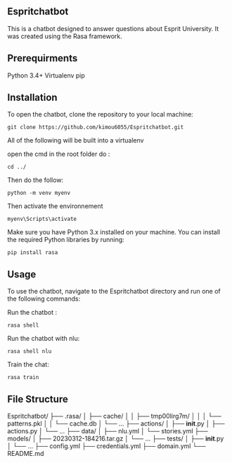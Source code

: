
## Espritchatbot
This is a chatbot designed to answer questions about Esprit University. It was created using the Rasa framework.

## Prerequirments
Python 3.4+
Virtualenv
pip

## Installation
To open the chatbot, clone the repository to your local machine:

```
git clone https://github.com/kimou6055/Espritchatbot.git
```
All of the following will be built into a virtualenv

open the cmd in the root folder
do : 
```
cd ../

```

Then do the follow:

```
python -m venv myenv
```

Then activate the environnement
```
myenv\Scripts\activate
```

Make sure you have Python 3.x installed on your machine. You can install the required Python libraries by running:

```
pip install rasa

```

## Usage
To use the chatbot, navigate to the Espritchatbot directory and run one of the following commands:

Run the chatbot :

```
rasa shell
```

Run the chatbot with nlu:

```
rasa shell nlu
```


Train the chat:

```
rasa train
```
## File Structure

Espritchatbot/
├── .rasa/
│   ├── cache/
│   │   ├── tmp00lirg7m/
│   │   │   └── patterns.pkl
│   │   └── cache.db
│   └── ...
├── actions/
│   ├── __init__.py
│   ├── actions.py
│   └── ...
├── data/
│   ├── nlu.yml
│   └── stories.yml
├── models/
│   ├── 20230312-184216.tar.gz
│   └── ...
├── tests/
│   ├── __init__.py
│   └── ...
├── config.yml
├── credentials.yml
├── domain.yml
└── README.md
